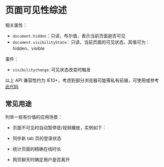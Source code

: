 # 页面可见性综述

相关属性：

- `document.hidden`：只读，布尔值，表示当前页面是否可见
- `document.visibilityState`：只读，当前页面的可见状态，其值可为：hidden、visible

事件：

- `visibilitychange`: 可见状态改变时触发

以上 API 兼容性约为 IE10+，考虑到部分浏览器可能需私有前缀，可使用或参考[此代码](https://www.zhangxinxu.com/study/201211/pageVisibility.js)

## 常见用途

列举一些有价值的应用场景：

- 页面不可见时自动暂停音/视频播放，实例如下：

  <AutoPause />

- 同步新 tab 页的登录状态
- 统计页面的精确在线时长
- 网页聊天时确定用户是否离开
